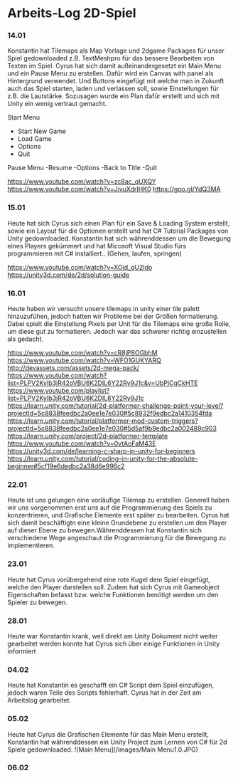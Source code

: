 # Arbeits-Log 2D-Spiel

### 14.01
Konstantin hat Tilemaps als Map Vorlage und 2dgame Packages für unser Spiel gedownloaded z.B. TextMeshpro für das bessere Bearbeiten von Texten im Spiel.
Cyrus hat sich damit außeinandergesetzt ein Main Menu und ein Pause Menu zu erstellen. Dafür wird ein Canvas with panel als Hintergrund verwendet. Und Buttons eingefügt mit welche man in Zukunft auch das Spiel starten, laden und verlassen soll, sowie Einstellungen für z.B. die Lautstärke. Sozusagen wurde ein Plan dafür erstellt und sich mit Unity ein wenig vertraut gemacht.

Start Menu
- Start New Game
- Load Game
- Options
- Quit

Pause Menu
-Resume
-Options
-Back to Title
-Quit

https://www.youtube.com/watch?v=zc8ac_qUXQY 
https://www.youtube.com/watch?v=JivuXdrIHK0
https://goo.gl/YdQ3MA

### 15.01
Heute hat sich Cyrus sich einen Plan für ein Save & Loading System erstellt, sowie ein Layout für die Optionen erstellt und hat C# Tutorial Packages von Unity gedownloaded.
Konstantin hat sich währenddessen um die Bewegung eines Players gekümmert und hat Micosoft Visual Studio fürs programmieren mit C# installiert.. (Gehen, laufen, springen)

https://www.youtube.com/watch?v=XOjd_qU2Ido
https://unity3d.com/de/2d/solution-guide

### 16.01
Heute haben wir versucht unsere tilemaps in unity einer tile palett hinzuzufühen, jedoch hatten wir Probleme bei der Größen formatierung.
Dabei spielt die Einstellung Pixels per Unit für die Tilemaps eine große Rolle, um diese gut zu formatieren.
Jedoch war das schwerer richtig einzustellen als gedacht.

https://www.youtube.com/watch?v=cR8jP8OGbhM
https://www.youtube.com/watch?v=WFO1GUKYARQ
http://devassets.com/assets/2d-mega-pack/
https://www.youtube.com/watch?list=PLPV2KyIb3jR42oVBU6K2DIL6Y22Ry9J1c&v=UbPiCgCkHTE
https://www.youtube.com/playlist?list=PLPV2KyIb3jR42oVBU6K2DIL6Y22Ry9J1c
https://learn.unity.com/tutorial/2d-platformer-challenge-paint-your-level?projectId=5c8838feedbc2a0ee1e7e030#5c8932f9edbc2a1410354fda
https://learn.unity.com/tutorial/platformer-mod-custom-triggers?projectId=5c8838feedbc2a0ee1e7e030#5d5af9b9edbc2a002489c903
https://learn.unity.com/project/2d-platformer-template
https://www.youtube.com/watch?v=0vtAoFaM43E
https://unity3d.com/de/learning-c-sharp-in-unity-for-beginners
https://learn.unity.com/tutorial/coding-in-unity-for-the-absolute-beginner#5cf19e6dedbc2a38d6e996c2


### 22.01
Heute ist uns gelungen eine vorläufige Tilemap zu erstellen. Generell haben wir uns vorgenommen erst uns auf die Programmierung des Spiels zu konzentrieren, und Grafische Elemente erst später zu bearbeiten. Cyrus hat sich damit beschäftigtn eine kleine Grundebene zu erstellen um den Player auf dieser Ebene zu bewegen.Währenddessen hat Konstantin sich verschiedene Wege angeschaut die Programmierung für die Bewegung zu implementieren.

### 23.01 
Heute hat Cyrus vorübergehend eine rote Kugel dem Spiel eingefügt, welche den Player darstellen soll. Zudem hat sich Cyrus mit Gameobject Eigenschaften befasst bzw. welche Funktionen benötigt werden um den Spieler zu bewegen.

### 28.01
Heute war Konstantin krank, weil direkt am Unity Dokument nicht weiter gearbeitet werden konnte hat Cyrus sich über einige Funktionen in Unity informiert

### 04.02
Heute hat Konstantin es geschafft ein C# Script dem Spiel   einzufügen, jedoch waren Teile des Scripts fehlerhaft. Cyrus hat in der Zeit am Arbeitslog gearbeitet.

### 05.02
Heute hat Cyrus die Grafischen Elemente für das Main Menu erstellt, Konstantin hat währenddessen ein Unity Project zum Lernen von C# für 2d Spiele gedownloaded.
![Main Menu](/images/Main Menu1.0.JPG)


### 06.02 



